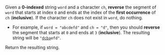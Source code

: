 Given a **0-indexed** string `word` and a character `ch`, **reverse** the segment of `word` that starts at index `0` and ends at the index of the **first occurrence** of `ch` (**inclusive**). If the character `ch` does not exist in `word`, do nothing.

- For example, if `word = "abcdefd"` and `ch = "d"`, then you should **reverse** the segment that starts at `0` and ends at `3` (**inclusive**). The resulting string will be <code>"<u>dcba</u>efd"</code>.

Return the resulting string.